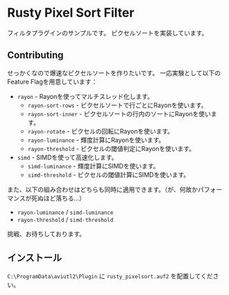 # Rusty Pixel Sort Filter

フィルタプラグインのサンプルです。
ピクセルソートを実装しています。

## Contributing

せっかくなので爆速なピクセルソートを作りたいです。
一応実験として以下のFeature Flagを用意しています：
- `rayon` - Rayonを使ってマルチスレッド化します。
  - `rayon-sort-rows` - ピクセルソートで行ごとにRayonを使います。
  - `rayon-sort-inner` - ピクセルソートの行内のソートにRayonを使います。
  - `rayon-rotate` - ピクセルの回転にRayonを使います。
  - `rayon-luminance` - 輝度計算にRayonを使います。
  - `rayon-threshold` - ピクセルの閾値判定にRayonを使います。
- `simd` - SIMDを使って高速化します。
  - `simd-luminance` - 輝度計算にSIMDを使います。
  - `simd-threshold` - ピクセルの閾値計算にSIMDを使います。

また、以下の組み合わせはどちらも同時に適用できます。（が、何故かパフォーマンスが死ぬほど落ちる...）
- `rayon-luminance` / `simd-luminance`
- `rayon-threshold` / `simd-threshold`

挑戦、お待ちしております。

## インストール

`C:\ProgramData\aviutl2\Plugin` に `rusty_pixelsort.auf2` を配置してください。
